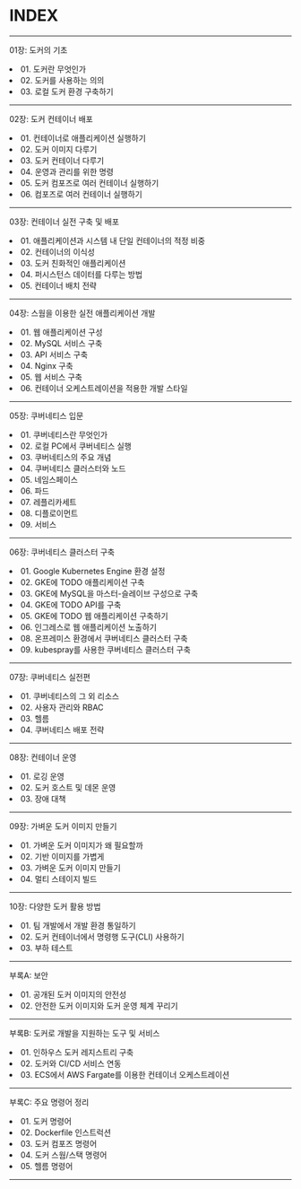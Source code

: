 # INDEX

---
01장: 도커의 기초
  <li> 01. 도커란 무엇인가
  <li> 02. 도커를 사용하는 의의
  <li> 03. 로컬 도커 환경 구축하기

---
02장: 도커 컨테이너 배포
  <li> 01. 컨테이너로 애플리케이션 실행하기
  <li> 02. 도커 이미지 다루기
  <li> 03. 도커 컨테이너 다루기
  <li> 04. 운영과 관리를 위한 명령
  <li> 05. 도커 컴포즈로 여러 컨테이너 실행하기
  <li> 06. 컴포즈로 여러 컨테이너 실행하기

---
03장: 컨테이너 실전 구축 및 배포
  <li> 01. 애플리케이션과 시스템 내 단일 컨테이너의 적정 비중
  <li> 02. 컨테이너의 이식성
  <li> 03. 도커 친화적인 애플리케이션
  <li> 04. 퍼시스턴스 데이터를 다루는 방법
  <li> 05. 컨테이너 배치 전략

---
04장: 스웜을 이용한 실전 애플리케이션 개발
  <li> 01. 웹 애플리케이션 구성
  <li> 02. MySQL 서비스 구축
  <li> 03. API 서비스 구축
  <li> 04. Nginx 구축
  <li> 05. 웹 서비스 구축
  <li> 06. 컨테이너 오케스트레이션을 적용한 개발 스타일

---
05장: 쿠버네티스 입문
  <li> 01. 쿠버네티스란 무엇인가
  <li> 02. 로컬 PC에서 쿠버네티스 실행
  <li> 03. 쿠버네티스의 주요 개념
  <li> 04. 쿠버네티스 클러스터와 노드
  <li> 05. 네임스페이스
  <li> 06. 파드
  <li> 07. 레플리카세트
  <li> 08. 디플로이먼트
  <li> 09. 서비스

---
06장: 쿠버네티스 클러스터 구축
  <li> 01. Google Kubernetes Engine 환경 설정
  <li> 02. GKE에 TODO 애플리케이션 구축
  <li> 03. GKE에 MySQL을 마스터-슬레이브 구성으로 구축
  <li> 04. GKE에 TODO API를 구축
  <li> 05. GKE에 TODO 웹 애플리케이션 구축하기
  <li> 06. 인그레스로 웹 애플리케이션 노출하기
  <li> 08. 온프레미스 환경에서 쿠버네티스 클러스터 구축
  <li> 09. kubespray를 사용한 쿠버네티스 클러스터 구축

---
07장: 쿠버네티스 실전편
  <li> 01. 쿠버네티스의 그 외 리소스
  <li> 02. 사용자 관리와 RBAC
  <li> 03. 헬름
  <li> 04. 쿠버네티스 배포 전략

---
08장: 컨테이너 운영
  <li> 01. 로깅 운영
  <li> 02. 도커 호스트 및 데몬 운영
  <li> 03. 장애 대책

---
09장: 가벼운 도커 이미지 만들기
  <li> 01. 가벼운 도커 이미지가 왜 필요할까
  <li> 02. 기반 이미지를 가볍게
  <li> 03. 가벼운 도커 이미지 만들기
  <li> 04. 멀티 스테이지 빌드

---
10장: 다양한 도커 활용 방법
  <li> 01. 팀 개발에서 개발 환경 통일하기
  <li> 02. 도커 컨테이너에서 명령행 도구(CLI) 사용하기
  <li> 03. 부하 테스트

---
부록A: 보안
  <li> 01. 공개된 도커 이미지의 안전성
  <li> 02. 안전한 도커 이미지와 도커 운영 체계 꾸리기

---
부록B: 도커로 개발을 지원하는 도구 및 서비스
  <li> 01. 인하우스 도커 레지스트리 구축
  <li> 02. 도커와 CI/CD 서비스 연동
  <li> 03. ECS에서 AWS Fargate를 이용한 컨테이너 오케스트레이션

---
부록C: 주요 명령어 정리
  <li> 01. 도커 명령어
  <li> 02. Dockerfile 인스트럭션
  <li> 03. 도커 컴포즈 명령어
  <li> 04. 도커 스웜/스택 명령어
  <li> 05. 헬름 명령어

---
